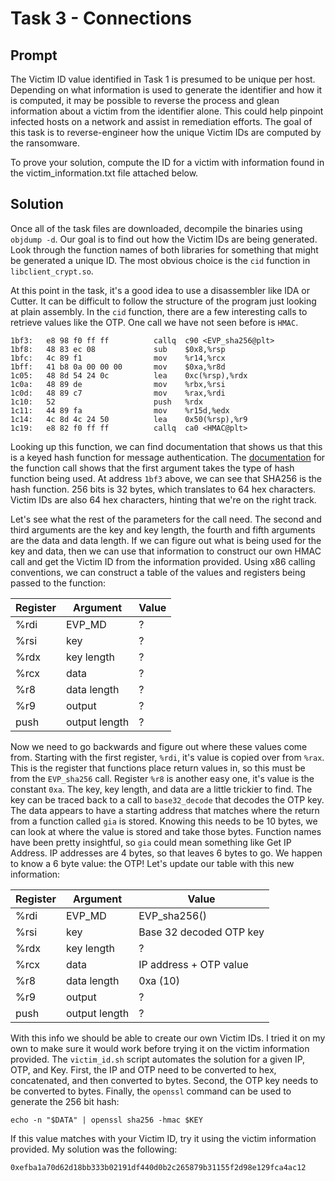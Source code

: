 # Task 3 - Connections
## Prompt
The Victim ID value identified in Task 1 is presumed to be unique per host. Depending on what information is used to generate the identifier and how it is computed, it may be possible to reverse the process and glean information about a victim from the identifier alone. This could help pinpoint infected hosts on a network and assist in remediation efforts. The goal of this task is to reverse-engineer how the unique Victim IDs are computed by the ransomware.


To prove your solution, compute the ID for a victim with information found in the victim_information.txt file attached below.

## Solution 
Once all of the task files are downloaded, decompile the binaries using `objdump -d`.
Our goal is to find out how the Victim IDs are being generated. Look through the function
names of both libraries for something that might be generated a unique ID. The most
obvious choice is the `cid` function in `libclient_crypt.so`.

At this point in the task, it's a good idea to use a disassembler like IDA or Cutter. It 
can be difficult to follow the structure of the program just looking at plain assembly. 
In the `cid` function, there are a few interesting calls to retrieve values like the OTP. 
One call we have not seen before is `HMAC`. 
```
1bf3:	e8 98 f0 ff ff       	callq  c90 <EVP_sha256@plt>
1bf8:	48 83 ec 08          	sub    $0x8,%rsp
1bfc:	4c 89 f1             	mov    %r14,%rcx
1bff:	41 b8 0a 00 00 00    	mov    $0xa,%r8d
1c05:	48 8d 54 24 0c       	lea    0xc(%rsp),%rdx
1c0a:	48 89 de             	mov    %rbx,%rsi
1c0d:	48 89 c7             	mov    %rax,%rdi
1c10:	52                   	push   %rdx
1c11:	44 89 fa             	mov    %r15d,%edx
1c14:	4c 8d 4c 24 50       	lea    0x50(%rsp),%r9
1c19:	e8 82 f0 ff ff       	callq  ca0 <HMAC@plt>
```
Looking up this function, we can find documentation
that shows us that this is a keyed hash function for message authentication. The 
[documentation](https://www.openssl.org/docs/man1.0.2/crypto/hmac.html) for the function call
shows that the first argument takes the type of hash function being used. At address `1bf3` 
above, we can see that SHA256 is the hash function. 256 bits is 32 bytes, which translates
to 64 hex characters. Victim IDs are also 64 hex characters, hinting that we're on the right
track.

Let's see what the rest of the parameters for the call need. The second and third arguments
are the key and key length, the fourth and fifth arguments are the data and data length. If 
we can figure out what is being used for the key and data, then we can use that information
to construct our own HMAC call and get the Victim ID from the information provided. Using x86 
calling conventions, we can construct a table of the values and registers being passed to
the function:

Register| Argument  | Value
--------|-----------|-------
%rdi    |EVP_MD     |?  
%rsi    |key        |?
%rdx    |key length |?
%rcx    |data       |?
%r8     |data length|?
%r9     |output     |?
push    |output length|?

Now we need to go backwards and figure out where these values come from. Starting with the
first register, `%rdi`, it's value is copied over from `%rax`. This is the register that
functions place return values in, so this must be from the `EVP_sha256` call. Register `%r8`
is another easy one, it's value is the constant `0xa`. The key, key length, and data are a 
little trickier to find. The key can be traced back to a call to `base32_decode` that decodes
the OTP key. The data appears to have a starting address that matches where the return from a
function called `gia` is stored. Knowing this needs to be 10 bytes, we can look at where the
value is stored and take those bytes. Function names have been pretty insightful, so `gia` could
mean something like Get IP Address. IP addresses are 4 bytes, so that leaves 6 bytes to go. We
happen to know a 6 byte value: the OTP! Let's update our table with this new information: 

Register| Argument  | Value
--------|-----------|-------
%rdi    |EVP_MD     |EVP_sha256() 
%rsi    |key        |Base 32 decoded OTP key
%rdx    |key length |?
%rcx    |data       |IP address + OTP value
%r8     |data length|0xa (10)
%r9     |output     |?
push    |output length|?

With this info we should be able to create our own Victim IDs. I tried it on my own to make
sure it would work before trying it on the victim information provided. The `victim_id.sh` script
automates the solution for a given IP, OTP, and Key. First, the IP and OTP need to be converted
to hex, concatenated, and then converted to bytes. Second, the OTP key needs to be converted to
bytes. Finally, the `openssl` command can be used to generate the 256 bit hash:
```
echo -n "$DATA" | openssl sha256 -hmac $KEY
```
If this value matches with your Victim ID, try it using the victim information provided. My solution
was the following:
```
0xefba1a70d62d18bb333b02191df440d0b2c265879b31155f2d98e129fca4ac12
```
